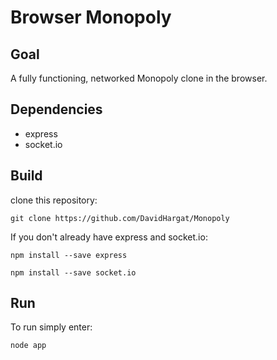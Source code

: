 # Browser Monopoly


## Goal


A fully functioning, networked Monopoly clone in the browser.


## Dependencies

* express
* socket.io


## Build


clone this repository:


`git clone https://github.com/DavidHargat/Monopoly`


If you don't already have express and socket.io:


`npm install --save express`


`npm install --save socket.io`


## Run


To run simply enter:


`node app`